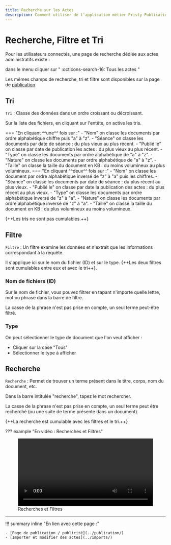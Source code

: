 ```yaml
---
title: Recherche sur les Actes
description: Comment utiliser de l'application métier Pristy Publication des Actes Administratifs
---
```


<!--
  Copyright 2022 - Jeci SARL - https://jeci.fr

  Permission is granted to copy, distribute and/or modify this document
  under the terms of the GNU Free Documentation License, Version 1.3
  or any later version published by the Free Software Foundation;
  with no Invariant Sections, no Front-Cover Texts, and no Back-Cover Texts.
  A copy of the license is included in the section entitled "GNU
  Free Documentation License".

  You should have received a copy of the GNU Free Documentation License
  along with this program.  If not, see http://www.gnu.org/licenses/.
-->

# Recherche, Filtre et Tri

Pour les utilisateurs connectés, une page de recherche dédiée aux actes administratifs existe :

dans le menu cliquer sur " :octicons-search-16: Tous les actes "

 Les mêmes champs de recherche, tri et filtre sont disponibles sur la page de [publication](../publication/).

## Tri


`Tri` : Classe des données dans un ordre croissant ou décroissant.

Sur la liste des fichiers, en cliquant sur l'entête, on active les tris.

=== "En cliquant ^^une^^ fois sur :"
      - "Nom" on classe les documents par ordre alphabétique chiffre puis "a" à "z".
      - "Séance" on classe les documents par date de séance : du plus vieux au plus récent.
      - "Publié le" on classe par date de publication les actes : du plus vieux au plus récent.
      - "Type" on classe les documents par ordre alphabétique de "a" à "z".
      - "Nature" on classe les documents par ordre alphabétique de "a" à "z".
      - "Taille" on classe la taille du document en KB : du moins volumineux au plus volumineux.
=== "En cliquant ^^deux^^ fois sur :"
      - "Nom" on classe les document par ordre alphabétique inversé de "z" à "a" puis les chiffres.
      - "Séance" on classe les documents par date de séance : du plus récent au plus vieux.
      - "Publié le" on classe par date la publication des actes : du plus récent au plus vieux.
      - "Type" on classe les documents par ordre alphabétique inversé de "z" à "a".
      - "Nature" on classe les documents par ordre alphabétique inversé de "z" à "a".
      - "Taille" on classe la taille du document en KB : du plus volumineux au moins volumineux.


{++Les tris ne sont pas cumulables.++}

## Filtre

`Filtre` : Un filtre examine les données et n'extrait que les informations correspondant à la requête.

Il s'applique ici sur le nom du fichier (ID) et sur le type.  {++Les deux filtres sont cumulables entre eux et avec le tri++}.

### Nom de fichiers (ID)

Sur le nom de fichier, vous pouvez filtrer en tapant n'importe quelle lettre, mot ou phrase dans la barre de filtre.

La casse de la phrase n'est pas prise en compte, un seul terme peut-être filtré.

### Type

On peut sélectionner le type de document que l'on veut afficher :

- Cliquer sur la case "Tous"
- Sélectionner le type à afficher

## Recherche

`Recherche` : Permet de trouver un terme présent dans le titre, corps, nom du document, etc.

Dans la barre intitulée "recherche", tapez le mot rechercher.

La casse de la phrase n'est pas prise en compte, un seul terme peut être recherché (ou une suite de terme présente dans un document).

{++La recherche est cumulable avec les filtres et le tri.++}

??? example "En vidéo : Recherches et Filtres"
      <figure> <video width="100%" controls>
      <source src="https://jeci.pristy.net/alfresco/api/-default-/public/alfresco/versions/1/shared-links/UwnY19ZuTg2Aah1g6uEfgg/content?attachment=false" type="video/webm">
      Votre navigateur ne supporte pas le tag vidéo.
      </video>
      <!--Recherches-et-filtres-->
      <figcaption>Recherches et Filtres</figcaption>
      </figure>

---
!!! summary inline "En lien avec cette page :"

    - [Page de publication / publicité](../publication/)
    - [Importer et modifier des actes](../imports/)
